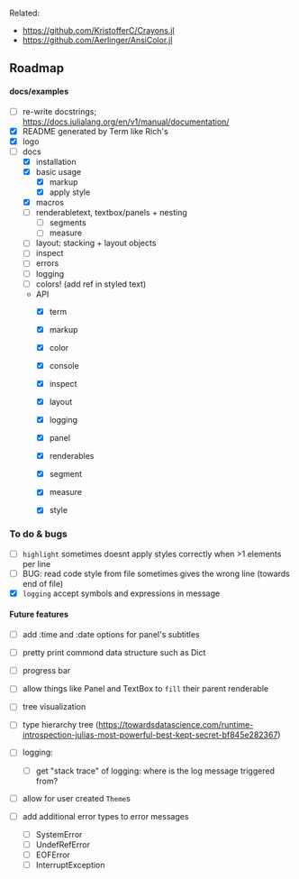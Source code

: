 
Related:
- https://github.com/KristofferC/Crayons.jl
- https://github.com/Aerlinger/AnsiColor.jl



## Roadmap

#### docs/examples
- [ ] re-write docstrings; https://docs.julialang.org/en/v1/manual/documentation/
- [x] README generated by Term like Rich's
- [x] logo
- [ ] docs
  - [x] installation
  - [x] basic usage
    - [x] markup
    - [x] apply style
  - [x] macros
  - [ ] renderabletext, textbox/panels + nesting
    - [ ] segments
    - [ ] measure
  - [ ] layout: stacking + layout objects
  - [ ] inspect
  - [ ] errors
  - [ ] logging
  - [ ] colors! (add ref in styled text)
  - API
    - [x] term
    - [x] markup
    - [x] color
    - [x] console
    - [x] inspect
    - [x] layout
    - [x] logging
    - [x] panel
    - [x] renderables
    - [x] segment
    - [x] measure
    - [x] style


### To do & bugs
- [ ] `highlight` sometimes doesnt apply styles correctly when >1 elements per line
- [ ] BUG: read code style from file sometimes gives the wrong line (towards end of file)
- [x] `logging` accept symbols and expressions in message

#### Future features
- [ ] add :time and :date options for panel's subtitles

- [ ] pretty print commond data structure such as Dict

- [ ] progress bar

- [ ] allow things like Panel and TextBox to `fill` their parent renderable

- [ ] tree visualization
- [ ] type hierarchy tree (https://towardsdatascience.com/runtime-introspection-julias-most-powerful-best-kept-secret-bf845e282367)

- [ ] logging:
  - [ ] get "stack trace" of logging: where is the log message triggered from?

- [ ] allow for user created `Theme`s

- [ ] add additional error types to error messages
  - [ ] SystemError
  - [ ] UndefRefError 
  - [ ] EOFError
  - [ ] InterruptException